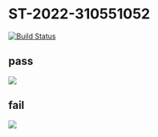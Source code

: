 # ST-2022-310551052
[![Build Status](https://app.travis-ci.com/ManNiHsu/ST-2022-310551052.svg?branch=main)](https://app.travis-ci.com/ManNiHsu/ST-2022-310551052)

## pass
![](https://i.imgur.com/Tg4unJh.png)

## fail
![](https://i.imgur.com/JGGdkZN.png)